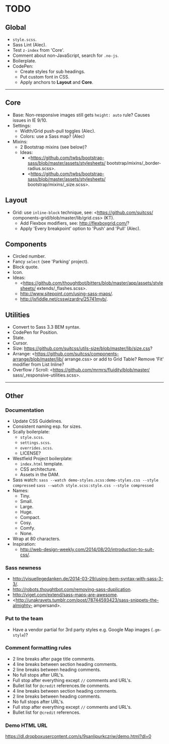 # TODO

## Global

- `style.scss`.
- Sass Lint (Alec).
- Test `z-index` from 'Core'.
- Comment about non-JavaScript, search for `.no-js`.
- Boilerplate.
- CodePen:
  - Create styles for sub headings.
  - Put custom font in CSS.
  - Apply anchors to **Layout** and **Core**.


---


## Core

- Base: Non-responsive images still gets `height: auto` rule? Causes issues
  in  IE 9/10.
- Settings:
  - Width/Grid push-pull toggles (Alec).
  - Colors: use a Sass map? (Alec)
- Mixins:
  - 2 Bootstrap mixins (see below)?
  - Ideas:
    - <https://github.com/twbs/bootstrap-sass/blob/master/assets/stylesheets/
      bootstrap/mixins/_border-radius.scss>.
    - <https://github.com/twbs/bootstrap-sass/blob/master/assets/stylesheets/
      bootstrap/mixins/_size.scss>.

## Layout

- Grid: use `inline-block` technique, see: <https://github.com/suitcss/
  components-grid/blob/master/lib/grid.css> (KT).
  - Add Flexbox modifiers, see: <http://flexboxgrid.com/>?
  - Apply 'Every breakpoint' option to 'Push' and 'Pull' (Alec).

## Components

- Circled number.
- Fancy `select` (see 'Parking' project).
- Block quote.
- Icon.
- Ideas:
  - <https://github.com/thoughtbot/bitters/blob/master/app/assets/stylesheets/
    extends/_flashes.scss>.
  - <http://www.sitepoint.com/using-sass-maps/>.
  - <http://jsfiddle.net/csswizardry/25741myb/>.

## Utilities

- Convert to Sass 3.3 BEM syntax.
- CodePen for Position.
- State.
- Cursor.
- Size: <https://github.com/suitcss/utils-size/blob/master/lib/size.css>?
- Arrange: <https://github.com/suitcss/components-arrange/blob/master/lib/
  arrange.css> or add to Grid Table? Remove 'Fit' modifier from List Inline?
- Overflow / Scroll: <https://github.com/mrmrs/fluidity/blob/master/
  sass/_responsive-utilities.scss>.


---


## Other

### Documentation

- Update CSS Guidelines.
- Consistent naming esp. for sizes.
- Scally boilerplate:
  - `style.scss`.
  - `settings.scss`.
  - `overrides.scss`.
  - LICENSE?
- Westfield Project boilerplate:
  - `index.html` template.
  - CSS architecture.
  - Assets in the DAM.
- Sass watch:
  `sass --watch demo-styles.scss:demo-styles.css --style compressed`
  `sass --watch style.scss:style.css --style compressed`
- Names:
  - Tiny.
  - Small.
  - Large.
  - Huge.
  - Compact.
  - Cosy.
  - Comfy.
  - None.
- Wrap at 80 characters.
- Inspiration:
  - <http://web-design-weekly.com/2014/08/20/introduction-to-suit-css/>.

### Sass newness

- <http://visuellegedanken.de/2014-03-29/using-bem-syntax-with-sass-3-3/>.
- <http://robots.thoughtbot.com/removing-sass-duplication>.
- <http://viget.com/extend/sass-maps-are-awesome>.
- <http://unakravets.tumblr.com/post/78744593423/sass-snippets-the-almighty-
  ampersand>.

### Put to the team

- Have a vendor partial for 3rd party styles e.g. Google Map images (`.gm-style`)?

### Comment formatting rules

- 2 line breaks after page title comments.
- 4 line breaks between section heading comments.
- 2 line breaks between heading comments.
- No full stops after URL's.
- Full stop after everything except `//` comments and URL's.
- Bullet list for `@credit` references.tle comments.
- 4 line breaks between section heading comments.
- 2 line breaks between heading comments.
- No full stops after URL's.
- Full stop after everything except `//` comments and URL's.
- Bullet list for `@credit` references.

### Demo HTML URL

<https://dl.dropboxusercontent.com/s/9sanlipurkczriw/demo.html?dl=0>